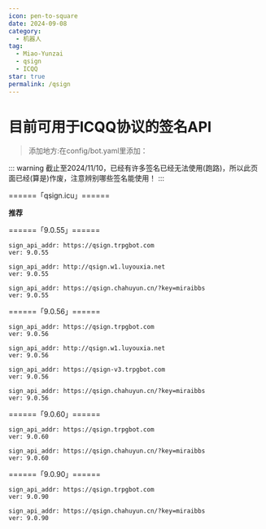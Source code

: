 ```yaml
---
icon: pen-to-square
date: 2024-09-08
category:
  - 机器人
tag:
  - Miao-Yunzai
  - qsign
  - ICQQ
star: true
permalink: /qsign
---
```


# **目前可用于ICQQ协议的签名API**
>添加地方:在config/bot.yaml里添加：

::: warning
截止至2024/11/10，已经有许多签名已经无法使用(跑路)，所以此页面已经(算是)作废，注意辨别哪些签名能使用！
:::

======「qsign.icu」======

**推荐**

<SiteInfo
  name="寒暄签名"
  url="https://qsign.icu"
  preview="https://img.paulzzh.com/touhou/random"
/>

======「9.0.55」======

```qsgin
sign_api_addr: https://qsign.trpgbot.com
ver: 9.0.55
```
```qsign
sign_api_addr: http://qsign.w1.luyouxia.net
ver: 9.0.55
```
```qsign
sign_api_addr: https://qsign.chahuyun.cn/?key=miraibbs
ver: 9.0.55
```

======「9.0.56」======

```qsign
sign_api_addr: https://qsign.trpgbot.com
ver: 9.0.56
```
```qsign
sign_api_addr: http://qsign.w1.luyouxia.net
ver: 9.0.56
```
```qsign
sign_api_addr: https://qsign-v3.trpgbot.com
ver: 9.0.56
```
```qsign
sign_api_addr: https://qsign.chahuyun.cn/?key=miraibbs
ver: 9.0.56
```

======「9.0.60」======

```qsign
sign_api_addr: https://qsign.trpgbot.com
ver: 9.0.60
```
```qsign
sign_api_addr: https://qsign.chahuyun.cn/?key=miraibbs
ver: 9.0.60
```

======「9.0.90」======

```qsign
sign_api_addr: https://qsign.trpgbot.com
ver: 9.0.90
```
```qsign
sign_api_addr: https://qsign.chahuyun.cn/?key=miraibbs
ver: 9.0.90
```


